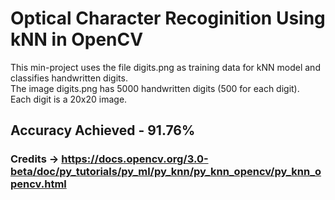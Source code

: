 # Optical Character Recoginition Using kNN in OpenCV

This min-project uses the file digits.png as training data for kNN model
and classifies handwritten digits.\
The image digits.png has 5000 handwritten digits (500 for each digit). \
Each digit is a 20x20 image.

## Accuracy Achieved - 91.76%

### Credits -> https://docs.opencv.org/3.0-beta/doc/py_tutorials/py_ml/py_knn/py_knn_opencv/py_knn_opencv.html
